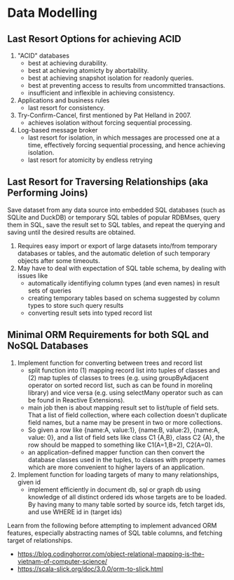 # Data Modelling

## Last Resort Options for achieving ACID

  1. "ACID" databases
     - best at achieving durability.
     - best at achieving atomicty by abortability.
     - best at achieving snapshot isolation for readonly queries.
     - best at preventing access to results from uncommitted transactions.
     - insufficient and inflexible in achieving consistency.
  2. Applications and business rules
     - last resort for consistency.
  1. Try-Confirm-Cancel, first mentioned by Pat Helland in 2007.
     - achieves isolation without forcing sequential processing.
  2. Log-based message broker
     - last resort for isolation, in which messages are processed one at a time, effectively forcing sequential processing, and hence achieving isolation.
     - last resort for atomicity by endless retrying

## Last Resort for Traversing Relationships (aka Performing Joins)

Save dataset from any data source into embedded SQL databases (such as SQLite and DuckDB) or temporary SQL tables of popular RDBMses, query them in SQL, save the result set to SQL tables, and repeat the querying and saving until the desired results are obtained.

  1. Requires easy import or export of large datasets into/from temporary databases or tables, and the automatic deletion of such temporary objects after some timeouts.
  2. May have to deal with expectation of SQL table schema, by dealing with issues like
     - automatically identifiying column types (and even names) in result sets of queries
     - creating temporary tables based on schema suggested by column types to store such query results
     - converting result sets into typed record list

## Minimal ORM Requirements for both SQL and NoSQL Databases

  1. Implement function for converting between trees and record list
     - split function into (1) mapping record list into tuples of classes and (2) map tuples of classes to trees (e.g. using groupByAdjacent operator on sorted record list, such as can be found in morelinq library) and vice versa (e.g. using selectMany operator such as can be found in Reactive Extensions).
     - main job then is about mapping result set to list/tuple of field sets. That a list of field collection, where each collection doesn't duplicate field names, but a name may be present in two or more collections. 
     - So given a row like {name:A, value:1}, {name:B, value:2}, {name:A, value: 0}, and a list of field sets like class C1 {A,B}, class C2 {A}, the row should be mapped to something like C1(A=1,B=2), C2(A=0).
     - an application-defined mapper function can then convert the database classes used in the tuples, to classes with property names which are more convenient to higher layers  of an application.
  2. Implement function for loading targets of many to many relationships, given id
     - implement efficiently in document db, sql or graph db using knowledge of all distinct ordered ids whose targets are to be loaded. By having many to many table sorted by source ids, fetch target ids, and use WHERE id in (target ids)

Learn from the following before attempting to implement advanced ORM features, especially abstracting names of SQL table columns, and fetching target of relationships.
  - https://blog.codinghorror.com/object-relational-mapping-is-the-vietnam-of-computer-science/
  - https://scala-slick.org/doc/3.0.0/orm-to-slick.html